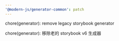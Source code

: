 ```yaml
---
'@modern-js/generator-common': patch
---
```


chore(generator): remove legacy storybook generator

chore(generator): 移除老的 storybook v6 生成器
